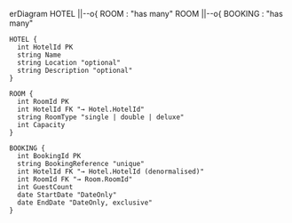 ﻿erDiagram
    HOTEL ||--o{ ROOM : "has many"
    ROOM  ||--o{ BOOKING : "has many"

    HOTEL {
      int HotelId PK
      string Name
      string Location "optional"
      string Description "optional"
    }

    ROOM {
      int RoomId PK
      int HotelId FK "→ Hotel.HotelId"
      string RoomType "single | double | deluxe"
      int Capacity
    }

    BOOKING {
      int BookingId PK
      string BookingReference "unique"
      int HotelId FK "→ Hotel.HotelId (denormalised)"
      int RoomId FK "→ Room.RoomId"
      int GuestCount
      date StartDate "DateOnly"
      date EndDate "DateOnly, exclusive"
    }
